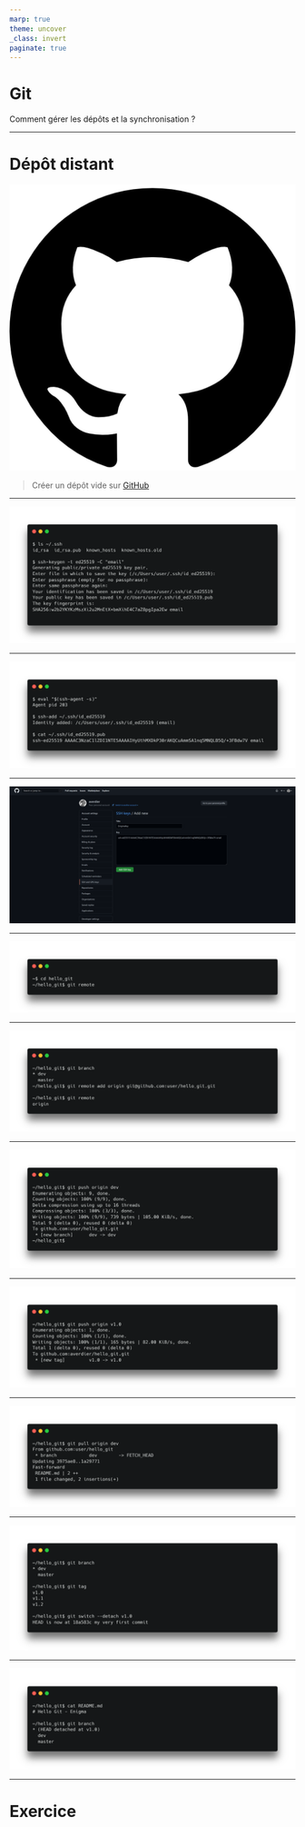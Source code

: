 ```yaml
---
marp: true
theme: uncover
_class: invert
paginate: true
---
```


# Git

Comment gérer les dépôts et la synchronisation ?

---

# Dépôt distant

![bg right 50%](./resources/github_logo.png)

> Créer un dépôt vide sur [GitHub](https://github.com/)

---

![bg contain](./resources/ssh_keygen.png)

<!--
Pour pouvoir utiliser Github agréablement, nous avons besoin de sécuriser nos échanges avec une clé SSH.
-->

<!--
```
ls ~/.ssh

ssh-keygen -t ed5519 -C "email"
```
-->

---

![bg contain](./resources/ssh_key_add_show.png)

<!--
Nous ajoutons ensuite notre nouvelle clé à l'agent SSH.
-->

<!--
```
eval "$(ssh-agent -s)"
ssh-add ~/.ssh/id_ed25519
cat ~/.ssh/id_ed25519.pub
```
-->

---

![bg contain](./resources/github_key.png)

<!--
Nous l'ajoutons à GitHub dans la partie préférences puis SSH and GPG keys.
-->

---

![bg contain](./resources/git_no_remote.png)

<!--
Nous pouvons voir que nous n'avons pas de dépôts distants connus.
-->

<!--
```
git remote
```
-->

---

![bg contain](./resources/git_add_remote.png)

<!--
Faisons maintenant le lien entre notre dépôt local et notre dépôt GitHub à l'aide la commande : git remote add <origin> <url_git>

Nous pouvons maintenant publier nos premiers commits sur GitHub.
-->

<!--
```
git remote add origin git@github.com:averdier/hello_git.git
```
-->

---

![bg contain](./resources/git_push_dev.png)

<!--
Nous pouvons publier nos premiers commits sur Githb à l'aide de la commande git push <depot_distant> <branch>
-->

<!--
```
git push origin dev
```
-->

---

![bg contain](./resources/git_push_tag.png)

<!--
De la même manière nous pouvons publier un tag.
-->

<!--
```
git push origin v1.0
```
-->

---

![bg contain](./resources/git_pull_dev.png)

<!--
Faisons une modification de notre fichier README.md depuis l'interface de GitHub.

Récupérons maintenant la mise à jours depuis GitHub.

```
git pull origin dev
```
-->

---

![bg contain](./resources/git_switch_tag_1.png)

<!--
Nous pouvons changer de branche pour retrouver le contenu associé au tag.

Nous utilisons l'option detach car nous ne pouvons pas faire de modification d'un tag.
-->

<!--
```
git switch --detach v1.0
```
-->
---

![bg contain](./resources/git_switch_tag_2.png)

<!--
Nous retrouvons bien notre fichier.

Et git nous indique que nous sommes sur une branche détachée.
-->

<!--
```
cat README.md
git branch
```
-->

---

# Exercice

<!--
Créez une nouvelle branche.

Modifiez le fichier README.md

Faites un nouveau commit

Publiez la branche master.

Publiez tout les tags.

Publiez la nouvelle branche sur Github.

M'envoyer le lien.
-->
